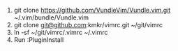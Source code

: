 1. git clone https://github.com/VundleVim/Vundle.vim.git ~/.vim/bundle/Vundle.vim
2. git clone git@github.com:kmkr/vimrc.git ~/git/vimrc
3. ln -sf ~/git/vimrc/.vimrc ~/.vimrc
3. Run :PluginInstall
